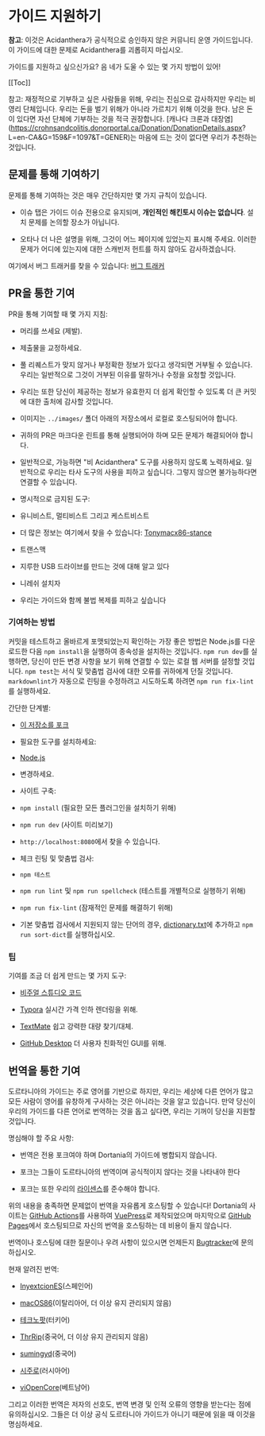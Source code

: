 # 가이드 지원하기

**참고**: 이것은 Acidanthera가 공식적으로 승인하지 않은 커뮤니티 운영 가이드입니다. 이 가이드에 대한 문제로 Acidanthera를 괴롭히지 마십시오.

가이드를 지원하고 싶으신가요? 음 네가 도울 수 있는 몇 가지 방법이 있어!

[[Toc]]

참고: 재정적으로 기부하고 싶은 사람들을 위해, 우리는 진심으로 감사하지만 우리는 비영리 단체입니다. 우리는 돈을 벌기 위해가 아니라 가르치기 위해 이것을 한다. 남은 돈이 있다면 자선 단체에 기부하는 것을 적극 권장합니다. [캐나다 크론과 대장염](https://crohnsandcolitis.donorportal.ca/Donation/DonationDetails.aspx? L=en-CA&G=159&F=1097&T=GENER)는 마음에 드는 것이 없다면 우리가 추천하는 것입니다.

## 문제를 통해 기여하기

문제를 통해 기여하는 것은 매우 간단하지만 몇 가지 규칙이 있습니다.

* 이슈 탭은 가이드 이슈 전용으로 유지되며, **개인적인 해킨토시 이슈는 없습니다**. 설치 문제를 논의할 장소가 아닙니다.

* 오타나 더 나은 설명을 위해, 그것이 어느 페이지에 있었는지 표시해 주세요. 이러한 문제가 어디에 있는지에 대한 스캐빈저 헌트를 하지 않아도 감사하겠습니다.

여기에서 버그 트래커를 찾을 수 있습니다: [버그 트래커](https://github.com/dortania/bugtracker)

## PR을 통한 기여

PR을 통해 기여할 때 몇 가지 지침:

* 머리를 쓰세요 (제발).

* 제출물을 교정하세요.

* 풀 리퀘스트가 맞지 않거나 부정확한 정보가 있다고 생각되면 거부될 수 있습니다. 우리는 일반적으로 그것이 거부된 이유를 말하거나 수정을 요청할 것입니다.

* 우리는 또한 당신이 제공하는 정보가 유효한지 더 쉽게 확인할 수 있도록 더 큰 커밋에 대한 출처에 감사할 것입니다.

* 이미지는 `../images/` 폴더 아래의 저장소에서 로컬로 호스팅되어야 합니다.

* 귀하의 PR은 마크다운 린트를 통해 실행되어야 하며 모든 문제가 해결되어야 합니다.

* 일반적으로, 가능하면 "비 Acidanthera" 도구를 사용하지 않도록 노력하세요. 일반적으로 우리는 타사 도구의 사용을 피하고 싶습니다. 그렇지 않으면 불가능하다면 연결할 수 있습니다.

* 명시적으로 금지된 도구:

* 유니비스트, 멀티비스트 그리고 케스트비스트

* 더 많은 정보는 여기에서 찾을 수 있습니다: [Tonymacx86-stance](https://github.com/khronokernel/Tonymcx86-stance)

* 트랜스맥

* 지루한 USB 드라이브를 만드는 것에 대해 알고 있다

* 니레쉬 설치자

* 우리는 가이드와 함께 불법 복제를 피하고 싶습니다

### 기여하는 방법

커밋을 테스트하고 올바르게 포맷되었는지 확인하는 가장 좋은 방법은 Node.js를 다운로드한 다음 `npm install`을 실행하여 종속성을 설치하는 것입니다. `npm run dev`를 실행하면, 당신이 만든 변경 사항을 보기 위해 연결할 수 있는 로컬 웹 서버를 설정할 것입니다. `npm test`는 서식 및 맞춤법 검사에 대한 오류를 귀하에게 던질 것입니다. `markdownlint`가 자동으로 린팅을 수정하려고 시도하도록 하려면 `npm run fix-lint`를 실행하세요.

간단한 단계별:

* [이 저장소를 포크](https://github.com/dortania/OpenCore-Install-Guide/fork/)

* 필요한 도구를 설치하세요:

* [Node.js](https://nodejs.org/)

* 변경하세요.

* 사이트 구축:

* `npm install` (필요한 모든 플러그인을 설치하기 위해)

* `npm run dev` (사이트 미리보기)

* `http://localhost:8080`에서 찾을 수 있습니다.

* 체크 린팅 및 맞춤법 검사:

* `npm 테스트`

* `npm run lint` 및 `npm run spellcheck` (테스트를 개별적으로 실행하기 위해)

* `npm run fix-lint` (잠재적인 문제를 해결하기 위해)

* 기본 맞춤법 검사에서 지원되지 않는 단어의 경우, [dictionary.txt](./dictionary/dictionary.txt)에 추가하고 `npm run sort-dict`를 실행하십시오.

### 팁

기여를 조금 더 쉽게 만드는 몇 가지 도구:

* [비주얼 스튜디오 코드](https://code.visualstudio.com)

* [Typora](https://typora.io) 실시간 가격 인하 렌더링을 위해.

* [TextMate](https://macromates.com) 쉽고 강력한 대량 찾기/대체.

* [GitHub Desktop](https://desktop.github.com) 더 사용자 친화적인 GUI를 위해.

## 번역을 통한 기여

도르타니아의 가이드는 주로 영어를 기반으로 하지만, 우리는 세상에 다른 언어가 많고 모든 사람이 영어를 유창하게 구사하는 것은 아니라는 것을 알고 있습니다. 만약 당신이 우리의 가이드를 다른 언어로 번역하는 것을 돕고 싶다면, 우리는 기꺼이 당신을 지원할 것입니다.

명심해야 할 주요 사항:

* 번역은 전용 포크여야 하며 Dortania의 가이드에 병합되지 않습니다.

* 포크는 그들이 도르타니아의 번역이며 공식적이지 않다는 것을 나타내야 한다

* 포크는 또한 우리의 [라이센스](LICENSE.md)를 준수해야 합니다.

위의 내용을 충족하면 문제없이 번역을 자유롭게 호스팅할 수 있습니다! Dortania의 사이트는 [GitHub Actions](https://github.com/features/actions)를 사용하여 [VuePress](https://vuepress.vuejs.org)로 제작되었으며 마지막으로 [GitHub Pages](https://pages.github.com)에서 호스팅되므로 자신의 번역을 호스팅하는 데 비용이 들지 않습니다.

번역이나 호스팅에 대한 질문이나 우려 사항이 있으시면 언제든지 [Bugtracker](https://github.com/dortania/bugtracker)에 문의하십시오.

현재 알려진 번역:

* [InyextcionES](https://github.com/InyextcionES/OpenCore-Install-Guide)(스페인어)

* [macOS86](https://macos86.gitbook.io/guida-opencore/)(이탈리아어, 더 이상 유지 관리되지 않음)

* [테크노팟](https://www.technopat.net/sosyal/konu/opencore-ile-macos-kurulum-rehberi.963661/)(터키어)

* [ThrRip](https://github.com/ThrRip/OpenCore-Install-Guide)(중국어, 더 이상 유지 관리되지 않음)

* [sumingyd](https://github.com/sumingyd/OpenCore-Install-Guide)(중국어)

* [시주로](https://github.com/shijuro/OpenCore-Install-Guide)(러시아어)

* [viOpenCore](https://github.com/viOpenCore/OpenCore-Install-Guide)(베트남어)

그리고 이러한 번역은 저자의 선호도, 번역 변경 및 인적 오류의 영향을 받는다는 점에 유의하십시오. 그들은 더 이상 공식 도르타니아 가이드가 아니기 때문에 읽을 때 이것을 명심하세요.
